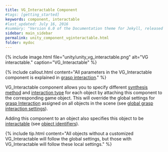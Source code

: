 ```yaml
---
title: VG_Interactable Component
#tags: [getting_started]
keywords: component, interactable
#last_updated: July 16, 2016
#summary: "Version 6.0 of the Documentation theme for Jekyll, released July 4, 2016, implements relative links so you can view the files offline or on any server without configuring urls and baseurls. Additionally, you can store pages in subdirectories. Templates for alerts and images are available."
sidebar: main_sidebar
permalink: unity_component_vginteractable.html
folder: mydoc
---
```


{% include image.html file="unity/unity_vg_interactable.png" alt="VG interactable." caption="VG_Interactable" %}

{% include callout.html content="All parameters in the VG_Interactable component is explained in 
[grasp interaction](grasp_interaction.html#grasp-interaction)." %}

VG_Interactable component allows you to specify different 
<a href="#" data-toggle="tooltip" data-original-title="{{site.data.glossary.GraspSynthesisMethod}}">synthesis method</a> and <a href="#" data-toggle="tooltip" data-original-title="{{site.data.glossary.InteractionType}}">interaction type</a>
for each object by attaching this component to the corresponding game object. 
This will override the global settings for [grasp Interaction](grasp_interaction.html#grasp-interaction) assigned on all objects in the scene (see [global grasp interaction settings](unity_component_myvirtualgrasp.html#grasp-interaction-settings)). 

Adding this component to an object also specifies this object to be <a href="#" data-toggle="tooltip" data-original-title="{{site.data.glossary.VGInteractable}}">interactable</a> (see [object identifiers](unity_get_started_objects.html#customizing-layers-and-component-names)).
 
{% include tip.html content="All objects without a customized VG_Interactable will follow the global settings,
 but those with VG_Interactable will follow these local settings." %}



